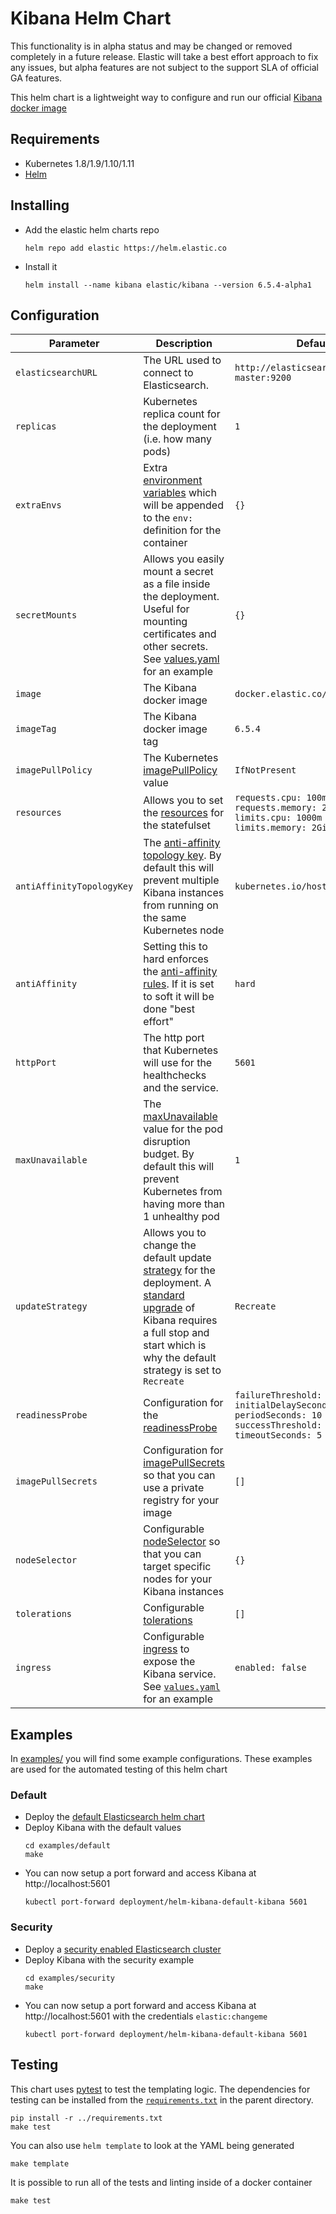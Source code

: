 # Kibana Helm Chart

This functionality is in alpha status and may be changed or removed completely in a future release. Elastic will take a best effort approach to fix any issues, but alpha features are not subject to the support SLA of official GA features.

This helm chart is a lightweight way to configure and run our official [Kibana docker image](https://www.elastic.co/guide/en/kibana/current/docker.html)

## Requirements

* Kubernetes 1.8/1.9/1.10/1.11
* [Helm](https://helm.sh/)

## Installing

* Add the elastic helm charts repo
  ```
  helm repo add elastic https://helm.elastic.co
  ```
* Install it
  ```
  helm install --name kibana elastic/kibana --version 6.5.4-alpha1
  ```

## Configuration

| Parameter                 | Description                                                                                                                                                                                                                                        | Default                                                                                                                   |
| ------------------------- | -------------------------------------------------------------------------------------------------------------------------------------------------------------------------------------------------------------------------------------------------- | ------------------------------------------------------------------------------------------------------------------------- |
| `elasticsearchURL`        | The URL used to connect to Elasticsearch.                                                                                                                                                                                                          | `http://elasticsearch-master:9200`                                                                                        |
| `replicas`                | Kubernetes replica count for the deployment (i.e. how many pods)                                                                                                                                                                                   | `1`                                                                                                                       |
| `extraEnvs`               | Extra [environment variables](https://kubernetes.io/docs/tasks/inject-data-application/define-environment-variable-container/#using-environment-variables-inside-of-your-config) which will be appended to the `env:` definition for the container | `{}`                                                                                                                      |
| `secretMounts`            | Allows you easily mount a secret as a file inside the deployment. Useful for mounting certificates and other secrets. See [values.yaml](./values.yaml) for an example                                                                              | `{}`                                                                                                                      |
| `image`                   | The Kibana docker image                                                                                                                                                                                                                            | `docker.elastic.co/kibana/kibana`                                                                                         |
| `imageTag`                | The Kibana docker image tag                                                                                                                                                                                                                        | `6.5.4`                                                                                                                   |
| `imagePullPolicy`         | The Kubernetes [imagePullPolicy](https://kubernetes.io/docs/concepts/containers/images/#updating-images) value                                                                                                                                     | `IfNotPresent`                                                                                                            |
| `resources`               | Allows you to set the [resources](https://kubernetes.io/docs/concepts/configuration/manage-compute-resources-container/) for the statefulset                                                                                                       | `requests.cpu: 100m`<br>`requests.memory: 2Gi`<br>`limits.cpu: 1000m`<br>`limits.memory: 2Gi`                             |
| `antiAffinityTopologyKey` | The [anti-affinity topology key](https://kubernetes.io/docs/concepts/configuration/assign-pod-node/#affinity-and-anti-affinity). By default this will prevent multiple Kibana instances from running on the same Kubernetes node                   | `kubernetes.io/hostname`                                                                                                  |
| `antiAffinity`            | Setting this to hard enforces the [anti-affinity rules](https://kubernetes.io/docs/concepts/configuration/assign-pod-node/#affinity-and-anti-affinity). If it is set to soft it will be done "best effort"                                         | `hard`                                                                                                                    |
| `httpPort`                | The http port that Kubernetes will use for the healthchecks and the service.                                                                                                                                                                       | `5601`                                                                                                                    |
| `maxUnavailable`          | The [maxUnavailable](https://kubernetes.io/docs/tasks/run-application/configure-pdb/#specifying-a-poddisruptionbudget) value for the pod disruption budget. By default this will prevent Kubernetes from having more than 1 unhealthy pod          | `1`                                                                                                                       |
| `updateStrategy`          | Allows you to change the default update [strategy](https://kubernetes.io/docs/concepts/workloads/controllers/deployment/#updating-a-deployment) for the deployment. A [standard upgrade](https://www.elastic.co/guide/en/kibana/current/upgrade-standard.html) of Kibana requires a full stop and start which is why the default strategy is set to `Recreate` | `Recreate`                                                                                                                |
| `readinessProbe`          | Configuration for the [readinessProbe](https://kubernetes.io/docs/tasks/configure-pod-container/configure-liveness-readiness-probes/)                                                                                                              | `failureThreshold: 3`<br>`initialDelaySeconds: 10`<br>`periodSeconds: 10`<br>`successThreshold: 3`<br>`timeoutSeconds: 5` |
| `imagePullSecrets`        | Configuration for [imagePullSecrets](https://kubernetes.io/docs/tasks/configure-pod-container/pull-image-private-registry/#create-a-pod-that-uses-your-secret) so that you can use a private registry for your image                               | `[]`                                                                                                                      |
| `nodeSelector`            | Configurable [nodeSelector](https://kubernetes.io/docs/concepts/configuration/assign-pod-node/#nodeselector) so that you can target specific nodes for your Kibana instances                                                                       | `{}`                                                                                                                      |
| `tolerations`             | Configurable [tolerations](https://kubernetes.io/docs/concepts/configuration/taint-and-toleration/)                                                                                                                                                | `[]`                                                                                                                      |
| `ingress`                 | Configurable [ingress](https://kubernetes.io/docs/concepts/services-networking/ingress/) to expose the Kibana service. See [`values.yaml`](./values.yaml) for an example                                                                           | `enabled: false`                                                                                                          |


## Examples

In [examples/](./examples) you will find some example configurations. These examples are used for the automated testing of this helm chart

### Default

* Deploy the [default Elasticsearch helm chart](../elasticsearch/README.md#default)
* Deploy Kibana with the default values
  ```
  cd examples/default
  make
  ```
* You can now setup a port forward and access Kibana at http://localhost:5601
  ```
  kubectl port-forward deployment/helm-kibana-default-kibana 5601
  ```

### Security

* Deploy a [security enabled Elasticsearch cluster](../elasticsearch/README.md#security)
* Deploy Kibana with the security example
  ```
  cd examples/security
  make
  ```
* You can now setup a port forward and access Kibana at http://localhost:5601 with the credentials `elastic:changeme`
  ```
  kubectl port-forward deployment/helm-kibana-default-kibana 5601
  ```


## Testing

This chart uses [pytest](https://docs.pytest.org/en/latest/) to test the templating logic. The dependencies for testing can be installed from the [`requirements.txt`](../requirements.txt) in the parent directory.

```
pip install -r ../requirements.txt
make test
```


You can also use `helm template` to look at the YAML being generated

```
make template
```

It is possible to run all of the tests and linting inside of a docker container

```
make test
```
